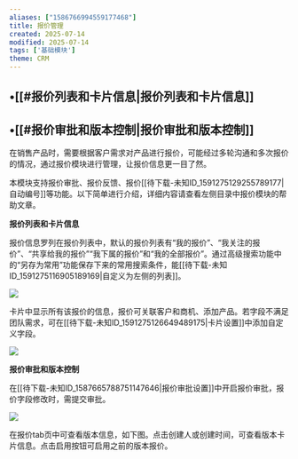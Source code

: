 ```yaml
---
aliases: ["1586766994559177468"]
title: 报价管理
created: 2025-07-14
modified: 2025-07-14
tags: ['基础模块']
theme: CRM
---
```


## •[[#报价列表和卡片信息|报价列表和卡片信息]]

## •[[#报价审批和版本控制|报价审批和版本控制]]

在销售产品时，需要根据客户需求对产品进行报价，可能经过多轮沟通和多次报价的情况，通过报价模块进行管理，让报价信息更一目了然。

本模块支持报价审批、报价反馈、报价[[待下载-未知ID_1591275129255789177|自动编号]]等功能。以下简单进行介绍，详细内容请查看左侧目录中报价模块的帮助文章。

**报价列表和卡片信息**

报价信息罗列在报价列表中，默认的报价列表有“我的报价”、“我关注的报价”、“共享给我的报价”“我下属的报价”和“我的全部报价”。通过高级搜索功能中的“另存为常用”功能保存下来的常用搜索条件，能[[待下载-未知ID_1591275116905189169|自定义为左侧的列表]]。

![](https://myhelpdoc.oss-cn-heyuan.aliyuncs.com/mdimages/8c64a200cfc9306ba47a21fc14057ca8.jpg)

卡片中显示所有该报价的信息，报价可关联客户和商机、添加产品。若字段不满足团队需求，可在[[待下载-未知ID_1591275126649489175|卡片设置]]中添加自定义字段。

![](https://myhelpdoc.oss-cn-heyuan.aliyuncs.com/mdimages/7e66a0c7fda74cf20ae75bff28b61218.jpg)

**报价审批和版本控制**

在[[待下载-未知ID_1587665788751147646|报价审批设置]]中开启报价审批，报价字段修改时，需提交审批。

![](https://myhelpdoc.oss-cn-heyuan.aliyuncs.com/mdimages/ad43acec2d456b62000f147bbdbed55f.jpg)

在报价tab页中可查看版本信息，如下图。点击创建人或创建时间，可查看版本卡片信息。点击启用按钮可启用之前的版本报价。

